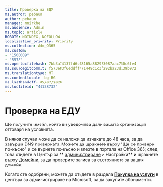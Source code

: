 ```yaml
---
title: Проверка на ЕДУ
ms.author: pebaum
author: pebaum
manager: mnirkhe
ms.audience: Admin
ms.topic: article
ROBOTS: NOINDEX, NOFOLLOW
localization_priority: Priority
ms.collection: Adm_O365
ms.custom:
- "1500009"
- "5578"
ms.openlocfilehash: 7bb3a74137fd6c08165a882923087aac750c6fe4
ms.sourcegitcommit: f573e83f6eddff471449c1c3f292ba23d139b972
ms.translationtype: MT
ms.contentlocale: bg-BG
ms.lasthandoff: 05/07/2020
ms.locfileid: "44138732"
---
```

# <a name="edu-verification"></a>Проверка на ЕДУ

Ще получите имейл, който ви уведомява дали вашата организация отговаря на условията.

В някои случаи може да се наложи да изчакате до 48 часа, за да завърши DNS проверката. Можете да щракнете върху "Ще се провери по-късно" и се върнете по-късно и влезте в портала на Office 365; след това отидете в Център за ** [администриране](https://admin.microsoft.com/Adminportal/Home?source=applauncher#/homepage) > Настройки** и щракнете върху [Домейни,](https://admin.microsoft.com/Adminportal/Home?source=applauncher#/Domains) за да проверите записа за състоянието за вашия домейн.

Когато сте одобрени, можете да отидете в раздела **[Покупка на услуги](https://go.microsoft.com/fwlink/p/?linkid=868433)** в центъра за администриране на Microsoft, за да закупите абонаменти.
